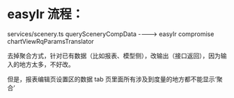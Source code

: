 # easyIr 流程：

services/scenery.ts querySceneryCompData
----> easyIr compromise chartViewRqParamsTranslator

去掉聚合方式，针对已有数据（比如报表、模型侧），改输出（接口返回），因为输入的地方太多，不好改。

但是，报表编辑页设置区的数据 tab 页里面所有涉及到度量的地方都不能显示‘聚合’
